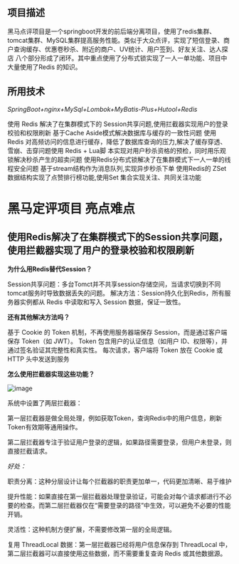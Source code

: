 ## 项目描述
黑马点评项目是一个springboot开发的前后端分离项目，使用了redis集群、tomcat集群、MySQL集群提高服务性能。类似于大众点评，实现了短信登录、商户查询缓存、优惠卷秒杀、附近的商户、UV统计、用户签到、好友关注、达人探店  八个部分形成了闭环。其中重点使用了分布式锁实现了一人一单功能、项目中大量使用了Redis 的知识。
## 所用技术
*SpringBoot+nginx+MySql+Lombok+MyBatis-Plus+Hutool+Redis*

使用 Redis 解决了在集群模式下的 Session共享问题,使用拦截器实现用户的登录校验和权限刷新
基于Cache Aside模式解决数据库与缓存的一致性问题
使用 Redis 对高频访问的信息进行缓存，降低了数据库查询的压力,解决了缓存穿透、雪崩、击穿问题使用 Redis + Lua脚
本实现对用户秒杀资格的预检，同时用乐观锁解决秒杀产生的超卖问题
使用Redis分布式锁解决了在集群模式下一人一单的线程安全问题
基于stream结构作为消息队列,实现异步秒杀下单
使用Redis的 ZSet 数据结构实现了点赞排行榜功能,使用Set 集合实现关注、共同关注功能 

# 黑马定评项目 亮点难点

## 使用Redis解决了在集群模式下的Session共享问题，使用拦截器实现了用户的登录校验和权限刷新
**为什么用Redis替代Session？**

Session共享问题：多台Tomct并不共享session存储空间，当请求切换到不同tomcat服务时导致数据丢失的问题。
解决方法：Session持久化到Redis，所有服务器实例都从 Redis 中读取和写入 Session 数据，保证一致性。 

**还有其他解决方法吗？**

基于 Cookie 的 Token 机制，不再使用服务器端保存 Session，而是通过客户端保存 Token（如 JWT）。
Token 包含用户的认证信息（如用户 ID、权限等），并通过签名验证其完整性和真实性。
每次请求，客户端将 Token 放在 Cookie 或 HTTP 头中发送到服务

**怎么使用拦截器实现这些功能？**

![image](https://github.com/user-attachments/assets/6d797ae4-a802-4736-a786-6fa80bb69aa8)

系统中设置了两层拦截器：

第一层拦截器是做全局处理，例如获取Token，查询Redis中的用户信息，刷新Token有效期等通用操作。

第二层拦截器专注于验证用户登录的逻辑，如果路径需要登录，但用户未登录，则直接拦截请求。

*好处：*

职责分离：这种分层设计让每个拦截器的职责更加单一，代码更加清晰、易于维护

提升性能：如果直接在第一层拦截器处理登录验证，可能会对每个请求都进行不必要的检查。而第二层拦截器仅在“需要登录的路径”中生效，可以避免不必要的性能开销。

灵活性：这种机制方便扩展，不需要修改第一层的全局逻辑。

复用 ThreadLocal 数据：第一层拦截器已经将用户信息保存到 ThreadLocal 中，第二层拦截器可以直接使用这些数据，而不需要重复查询 Redis 或其他数据源。

